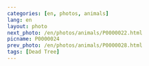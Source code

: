 ```yaml
---
categories: [en, photos, animals]
lang: en
layout: photo
next_photo: /en/photos/animals/P0000022.html
picname: P0000024
prev_photo: /en/photos/animals/P0000028.html
tags: [Dead Tree]
---
```

